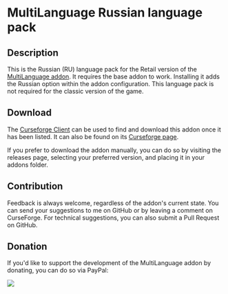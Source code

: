 # MultiLanguage Russian language pack

## Description
This is the Russian (RU) language pack for the Retail version of the [MultiLanguage addon](https://www.curseforge.com/wow/addons/multilanguage). It requires the base addon to work. Installing it adds the Russian option within the addon configuration. This language pack is not required for the classic version of the game.

## Download
The [Curseforge Client](https://curseforge.overwolf.com/) can be used to find and download this addon once it has been listed. It can also be found on its [Curseforge page](https://www.curseforge.com/wow/addons/multilanguage-russian-language-pack).

If you prefer to download the addon manually, you can do so by visiting the releases page, selecting your preferred version, and placing it in your addons folder.

## Contribution
Feedback is always welcome, regardless of the addon's current state. You can send your suggestions to me on GitHub or by leaving a comment on CurseForge. For technical suggestions, you can also submit a Pull Request on GitHub.

## Donation
If you'd like to support the development of the MultiLanguage addon by donating, you can do so via PayPal:

<a href='https://www.paypal.com/donate/?hosted_button_id=7DQWLKGFDJNBQ'><img src="https://www.paypalobjects.com/en_US/i/btn/btn_donate_LG.gif"/></a>
